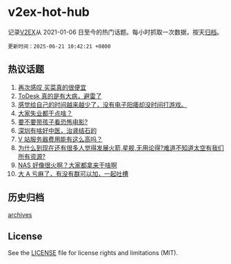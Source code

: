 # v2ex-hot-hub

 记录[V2EX](https://www.v2ex.com/)从 2021-01-06 日至今的热门话题。每小时抓取一次数据，按天[归档](archives)。

`更新时间：2025-06-21 10:42:21 +0800`

## 热议话题

1. [再次感叹 买菜真的很便宜](https://www.v2ex.com/t/1139876)
1. [ToDesk 真的是有大病，避雷了](https://www.v2ex.com/t/1139905)
1. [感觉给自己的时间越来越少了，没有电子阳痿却没时间打游戏。](https://www.v2ex.com/t/1139911)
1. [大家失业都干点啥？](https://www.v2ex.com/t/1139866)
1. [要不要带孩子看恐怖电影?](https://www.v2ex.com/t/1139950)
1. [深圳有啥好中医，治肾结石的](https://www.v2ex.com/t/1139983)
1. [V 站服务器费用能有这么高吗？](https://www.v2ex.com/t/1139988)
1. [为什么到现在还有很多人觉得发展火箭,星舰,无用论得?难道不知道太空有我们所有资源?](https://www.v2ex.com/t/1139945)
1. [NAS 好像很火啊？大家都拿来干啥啊](https://www.v2ex.com/t/1139899)
1. [大 A 亏麻了，有没有群可以加，一起吐槽](https://www.v2ex.com/t/1139913)

## 历史归档

[archives](archives)

## License

See the [LICENSE](LICENSE) file for license rights and limitations (MIT).
